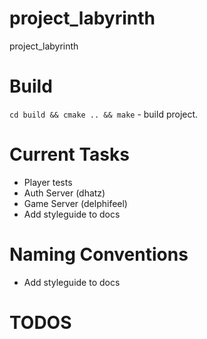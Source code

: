 # project_labyrinth
project_labyrinth


# Build 

``` cd build && cmake .. && make ``` - build project. 

# Current Tasks

- Player tests 
- Auth Server (dhatz)
- Game Server (delphifeel)
- Add styleguide to docs


# Naming Conventions

- Add styleguide to docs

# TODOS

